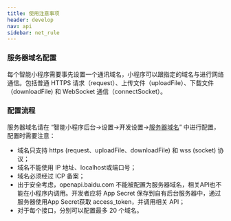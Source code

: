 ```yaml
---
title: 使用注意事项
header: develop
nav: api
sidebar: net_rule
---
```


### 服务器域名配置

每个智能小程序需要事先设置一个通讯域名，小程序可以跟指定的域名与进行网络通信。包括普通 HTTPS 请求（request）、上传文件（uploadFile）、下载文件（downloadFile) 和 WebSocket 通信（connectSocket）。
### 配置流程

服务器域名请在 “智能小程序后台->设置->开发设置-><a href="https://smartprogram.baidu.com/mappconsole/main/set?tabCur=1">服务器域名</a>” 中进行配置，配置时需要注意：
*    域名只支持 https (request、uploadFile、downloadFile) 和 wss (socket) 协议；
*    域名不能使用 IP 地址、localhost或端口号；
*    域名必须经过 ICP 备案；
*    出于安全考虑，openapi.baidu.com 不能被配置为服务器域名，相关API也不能在小程序内调用。开发者应将 App Secret 保存到自有后台服务器中，通过服务器使用App Secret获取 access_token，并调用相关 API；
*    对于每个接口，分别可以配置最多 20 个域名。

